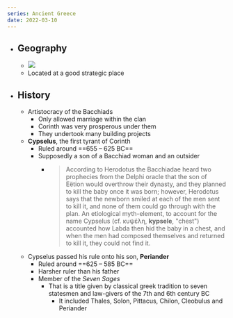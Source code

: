 ```yaml
---
series: Ancient Greece
date: 2022-03-10
---
```

- ## Geography
    -   ![](https://firebasestorage.googleapis.com/v0/b/firescript-577a2.appspot.com/o/imgs%2Fapp%2FVitecek%2FBW4n7cSX9h.png?alt=media&token=bd259d86-3e94-4ae7-9dc5-7504dbefff8e)
    -   Located at a good strategic place
- ## History
	- Artistocracy of the Bacchiads
    	- Only allowed marriage within the clan
    	- Corinth was very prosperous under them
        - They undertook many building projects
	- **Cypselus**, the first tyrant of Corinth
		- Ruled around ==655 – 625 BC==
		- Supposedly a son of a Bacchiad woman and an outsider
			- > According to Herodotus the Bacchiadae heard two prophecies from the Delphi oracle that the son of Eëtion would overthrow their dynasty, and they planned to kill the baby once it was born; however, Herodotus says that the newborn smiled at each of the men sent to kill it, and none of them could go through with the plan. An etiological myth-element, to account for the name Cypselus (cf. κυψέλη, __kypsele__, "chest") accounted how Labda then hid the baby in a chest, and when the men had composed themselves and returned to kill it, they could not find it.
	- Cypselus passed his rule onto his son, **Periander**
		- Ruled around ==625 – 585 BC==
		- Harsher ruler than his father 
		- Member of the *Seven Sages*
			- That is a title given by classical greek tradition to seven statesmen and law-givers of the 7th and 6th century BC
				- It included Thales, Solon, Pittacus, Chilon, Cleobulus and Periander